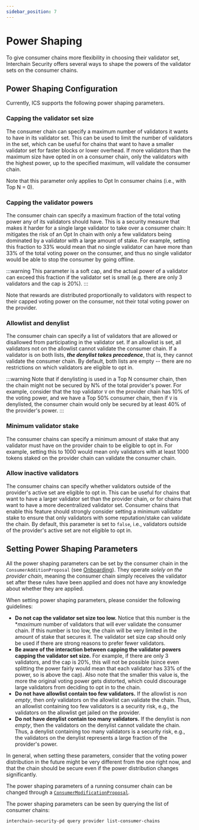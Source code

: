 ```yaml
---
sidebar_position: 7
---
```


# Power Shaping

To give consumer chains more flexibility in choosing their validator set, Interchain Security offers
several ways to shape the powers of the validator sets on the consumer chains.

## Power Shaping Configuration

Currently, ICS supports the following power shaping parameters.

### Capping the validator set size

The consumer chain can specify a maximum number of validators it wants to have in its validator set. 
This can be used to limit the number of validators in the set, which can be useful for chains that want to have a smaller validator set for faster blocks or lower overhead. 
If more validators than the maximum size have opted in on a consumer chain, only the validators with the highest power, up to the specified
maximum, will validate the consumer chain.

Note that this parameter only applies to Opt In consumer chains (i.e., with Top N = 0).

### Capping the validator powers

The consumer chain can specify a maximum fraction of the total voting power any of its validators should have.
This is a security measure that makes it harder for a single large validator to take over a consumer chain: 
It mitigates the risk of an Opt In chain with only a few validators being dominated by a validator with a large amount of stake.
For example, setting this fraction to 33% would mean that no single validator can have more than 33% of the total voting power on the consumer, and thus no single validator would be able to stop the consumer by going offline.

:::warning
This parameter is a soft cap, and the actual power of a validator can exceed this fraction if the validator set is small (e.g. there are only 3 validators and the cap is 20%).
:::

Note that rewards are distributed proportionally to validators with respect to their capped voting power on the consumer, not their total voting power on the provider.

### Allowlist and denylist

The consumer chain can specify a list of validators that are allowed or disallowed from participating in the validator set. 
If an allowlist is set, all validators not on the allowlist cannot validate the consumer chain. 
If a validator is on both lists, **_the denylist takes precedence_**, that is, they cannot validate the consumer chain.
By default, both lists are empty -- there are no restrictions on which validators are eligible to opt in.

:::warning
Note that if denylisting is used in a Top N consumer chain, then the chain might not be secured by N% of the total provider's power. 
For example, consider that the top validator `V` on the provider chain has 10% of the voting power, and we have a Top 50% consumer chain,
then if `V` is denylisted, the consumer chain would only be secured by at least 40% of the provider's power.
:::

### Minimum validator stake

The consumer chains can specify a minimum amount of stake that any validator must have on the provider chain to be eligible to opt in.
For example, setting this to 1000 would mean only validators with at least 1000 tokens staked on the provider chain can validate the consumer chain.

### Allow inactive validators

The consumer chains can specify whether validators outside of the provider's active set are eligible to opt in. 
This can be useful for chains that want to have a larger validator set than the provider chain, or for chains that want to have a more decentralized validator set.
Consumer chains that enable this feature should strongly consider setting a minimum validator stake to ensure that only validators with some reputation/stake can validate the chain.
By default, this parameter is set to `false`, i.e., validators outside of the provider's active set are not eligible to opt in. 

## Setting Power Shaping Parameters

All the power shaping parameters can be set by the consumer chain in the `ConsumerAdditionProposal` (see [Onboarding](../consumer-development/onboarding.md#3-submit-a-governance-proposal)).
They operate *solely on the provider chain*, meaning the consumer chain simply receives the validator set after these rules have been applied and does not have any knowledge about whether they are applied.

When setting power shaping parameters, please consider the following guidelines:

* **Do not cap the validator set size too low.** 
  Notice that this number is the **maximum* number of validators that will ever validate the consumer chain. 
  If this number is too low, the chain will be very limited in the amount of stake that secures it. 
  The validator set size cap should only be used if there are strong reasons to prefer fewer validators. 
* **Be aware of the interaction between capping the validator powers capping the validator set size.** 
  For example, if there are only 3 validators, and the cap is 20%, this will not be possible (since even splitting the power fairly would mean that each validator has 33% of the power, so is above the cap).
  Also note that the smaller this value is, the more the original voting power gets distorted, which could discourage large validators from deciding to opt in to the chain.
* **Do not have allowlist contain too few validators.** 
  If the allowlist is *non empty*, then *only* validators on the allowlist can validate the chain.
  Thus, an allowlist containing too few validators is a security risk, e.g., the validators on the allowlist get jailed on the provider.
* **Do not have denylist contain too many validators.** 
  If the denylist is *non empty*, then the validators on the denylist cannot validate the chain.
  Thus, a denylist containing too many validators is a security risk, e.g., the validators on the denylist represents a large fraction of the provider's power. 

In general, when setting these parameters, consider that the voting power distribution in the future might be very different from the one right now,
and that the chain should be secure even if the power distribution changes significantly.

The power shaping parameters of a running consumer chain can be changed through a [`ConsumerModificationProposal`](./proposals.md#consumermodificationproposal).

The power shaping parameters can be seen by querying the list of consumer chains:
```bash
interchain-security-pd query provider list-consumer-chains
```

